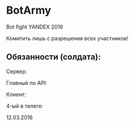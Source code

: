 # BotArmy
Bot fight YANDEX 2016

Комитить лишь с разрешения всех участников!

## Обязанности (солдата):

Сервер:

Главный по API:

Клиент:

4-ый в телеге:

12.03.2016
